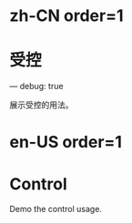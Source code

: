 # zh-CN order=1

# 受控

— debug: true

展示受控的用法。

# en-US order=1

# Control

Demo the control usage.
